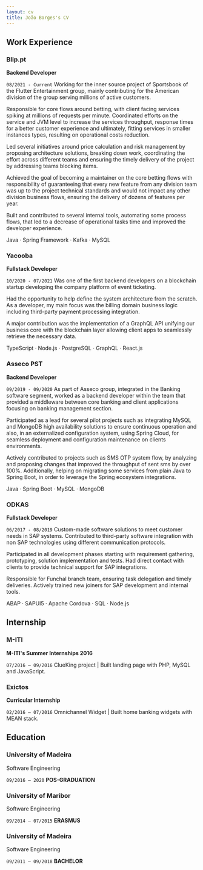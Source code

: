 ```yaml
---
layout: cv
title: João Borges's CV
---
```

## Work Experience


### Blip.pt
__Backend Developer__

`08/2021 - Current`
Working for the inner source project of Sportsbook of the Flutter Entertainment group, mainly contributing for the American division of the group serving millions of active customers.

Responsible for core flows around betting, with client facing services spiking at millions of requests per minute. Coordinated efforts on the service and JVM level to increase the services throughput, response times for a better customer experience and ultimately, fitting services in smaller instances types, resulting on operational costs reduction.

Led several initiatives around price calculation and risk management by proposing architecture solutions, breaking down work, coordinating the effort across different teams and ensuring the timely delivery of the project by addressing teams blocking items.

Achieved the goal of becoming a maintainer on the core betting flows with responsibility of guaranteeing that every new feature from any division team was up to the project technical standards and would not impact any other division business flows, ensuring the delivery of dozens of features per year.

Built and contributed to several internal tools, automating some process flows, that led to a decrease of operational tasks time and improved the developer experience.

Java · Spring Framework · Kafka · MySQL

### Yacooba
__Fullstack Developer__

`10/2020 - 07/2021`
Was one of the first backend developers on a blockchain startup developing the company platform of event ticketing.

Had the opportunity to help define the system architecture from the scratch. As a developer, my main focus was the billing domain business logic including third-party payment processing integration.

A major contribution was the implementation of a GraphQL API unifying our business core with the blockchain layer allowing client apps to seamlessly retrieve the necessary data. 

TypeScript · Node.js · PostgreSQL · GraphQL · React.js

### Asseco PST
__Backend Developer__

`09/2019 - 09/2020`
As part of Asseco group, integrated in the Banking software segment, worked as a backend developer within the team that provided a middleware between core banking and client applications focusing on banking management section.

Participated as a lead for several pilot projects such as integrating MySQL and MongoDB high availability solutions to ensure continuous operation and also, in an externalized configuration system, using Spring Cloud, for seamless deployment and configuration maintenance on clients environments.

Actively contributed to projects such as SMS OTP system flow, by analyzing and proposing changes that improved the throughput of sent sms by over 100%. Additionally, helping on migrating some services from plain Java to Spring Boot, in order to leverage the Spring ecosystem integrations.

Java · Spring Boot · MySQL · MongoDB

### ODKAS
__Fullstack Developer__

`06/2017 - 08/2019`
Custom-made software solutions to meet customer needs in SAP systems. Contributed to third-party software integration with non SAP technologies using different communication protocols. 

Participated in all development phases starting with requirement gathering, prototyping, solution implementation and tests. Had direct contact with clients to provide technical support for SAP integrations.

Responsible for Funchal branch team, ensuring task delegation and timely deliveries. Actively trained new joiners for SAP development and internal tools.

ABAP · SAPUI5 · Apache Cordova · SQL · Node.js

## Internship

### M-ITI
__M-ITI's Summer Internships 2016__

`07/2016 – 09/2016`
ClueKing project | Built landing page with PHP, MySQL and JavaScript.

### Exictos
__Curricular Internship__

`02/2016 – 07/2016`
Omnichannel Widget | Built home banking widgets with MEAN stack.

## Education

### University of Madeira
Software Engineering

`09/2016 – 2020`
__POS-GRADUATION__

### University of Maribor
Software Engineering

`09/2014 – 07/2015`
__ERASMUS__

### University of Madeira
Software Engineering

`09/2011 – 09/2018`
__BACHELOR__